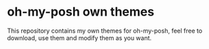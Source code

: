 # oh-my-posh own themes
This repository contains my own themes for oh-my-posh, feel free to download, use them and modify them as you want.
